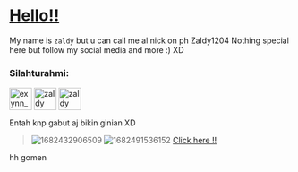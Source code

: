 # [Hello!!](https://discord.gg/eGwDEy5KTZ)
My name is `zaldy` but u can call me al
nick on ph Zaldy1204
Nothing special here but follow my social media and more :) XD
<h3 align="left">Silahturahmi:</h3>
<p align="left">
<a href="https://twitter.com/exynn_" target="blank"><img align="center" src="https://raw.githubusercontent.com/rahuldkjain/github-profile-readme-generator/master/src/images/icons/Social/twitter.svg" alt="exynn_" height="40" width="40" /></a>
<a href="https://www.facebook.com/mhd.afrilzaldy.7" target="blank"><img align="center" src="https://raw.githubusercontent.com/rahuldkjain/github-profile-readme-generator/master/src/images/icons/Social/facebook.svg" alt="zaldy" height="40" width="40" /></a>
<a href="https://www.youtube.com/c/Zaldy004" target="blank"><img align="center" src="https://raw.githubusercontent.com/rahuldkjain/github-profile-readme-generator/master/src/images/icons/Social/youtube.svg" alt="zaldy" height="40" width="40" /></a>
<p align="right">

Entah knp gabut aj bikin ginian XD
> ![1682432906509](https://user-images.githubusercontent.com/89013668/234479106-375d0494-89df-4642-9be3-cabfc0a9cb76.jpg)
> ![1682491536152](https://user-images.githubusercontent.com/89013668/234492198-e9e4c6dc-f615-49a5-9e39-915181506b11.jpg)
[Click here !!](https://youtu.be/dQw4w9WgXcQ)

hh gomen
